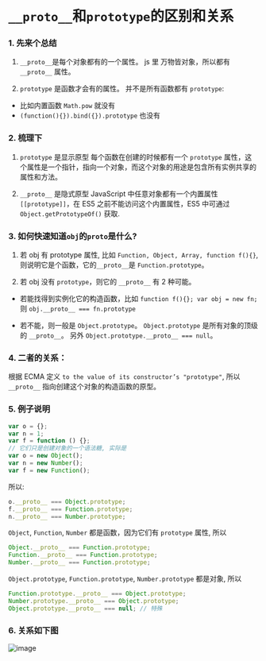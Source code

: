 # `__proto__`和`prototype`的区别和关系

### 1. 先来个总结

1. `__proto__`是每个对象都有的一个属性。
   js 里 万物皆对象，所以都有 `__proto__` 属性。

2. `prototype` 是函数才会有的属性。
   并不是所有函数都有 `prototype`:

- 比如内置函数 `Math.pow` 就没有
- `(function(){}).bind({}).prototype` 也没有

### 2. 梳理下

1. `prototype` 是显示原型
   每个函数在创建的时候都有一个 `prototype` 属性，这个属性是一个指针，指向一个对象，而这个对象的用途是包含所有实例共享的属性和方法。

2. `__proto__` 是隐式原型
   JavaScript 中任意对象都有一个内置属性 `[[prototype]]`，在 ES5 之前不能访问这个内置属性，ES5 中可通过 `Object.getPrototypeOf()` 获取.

### 3. 如何快速知道`obj`的`proto`是什么?

1. 若 obj 有 prototype 属性, 比如 `Function, Object, Array, function f(){}`, 则说明它是个函数，它的`__proto__`是 `Function.prototype`。

2. 若 obj 没有 `prototype`，则它的 `__proto__` 有 2 种可能。

- 若能找得到实例化它的构造函数，比如 `function f(){}; var obj = new fn;` 则 `obj.__proto__ === fn.prototype`

- 若不能，则一般是 `Object.prototype`。 `Object.prototype` 是所有对象的顶级的 `__proto__`。 另外 `Object.prototype.__proto__ === null`。

### 4. 二者的关系：

根据 ECMA 定义 `to the value of its constructor’s "prototype"`, 所以 `__proto__` 指向创建这个对象的构造函数的原型。

### 5. 例子说明

```javascript
var o = {};
var n = 1;
var f = function () {};
// 它们只是创建对象的一个语法糖, 实际是
var o = new Object();
var n = new Number();
var f = new Function();
```

所以:

```javascript
o.__proto__ === Object.prototype;
f.__proto__ === Function.prototype;
n.__proto__ === Number.prototype;
```

`Object`, `Function`, `Number` 都是函数，因为它们有 `prototype` 属性, 所以

```javascript
Object.__proto__ === Function.prototype;
Function.__proto__ === Function.prototype;
Number.__proto__ === Function.prototype;
```

`Object.prototype`, `Function.prototype`, `Number.prototype` 都是对象, 所以

```javascript
Function.prototype.__proto__ === Object.prototype;
Number.prototype.__proto__ === Object.prototype;
Object.prototype.__proto__ === null; // 特殊
```

### 6. 关系如下图

![image](https://user-images.githubusercontent.com/32337542/55555690-724d2200-5718-11e9-96ec-2aeb6b5d2f71.png)
